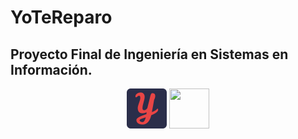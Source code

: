 # YoTeReparo
## Proyecto Final de Ingeniería en Sistemas en Información.
<p align="center">
  <img width="64" height="64" src="https://github.com/Rod-yan/YoTeReparo/blob/master/yotereparo.js/public/android-chrome-512x512.png">
  <img width="64" height="64" src="https://upload.wikimedia.org/wikipedia/commons/6/67/UTN_logo.jpg">
</p>
